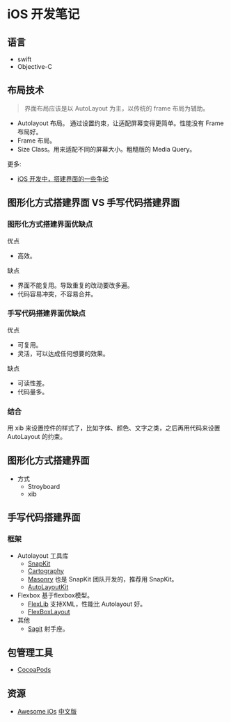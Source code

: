 # iOS 开发笔记
## 语言
* swift
* Objective-C


## 布局技术
> 界面布局应该是以 AutoLayout 为主，以传统的 frame 布局为辅助。

* Autolayout 布局。 通过设置约束，让适配屏幕变得更简单。性能没有 Frame 布局好。
* Frame 布局。
* Size Class。用来适配不同的屏幕大小。粗糙版的 Media Query。


更多:
* [iOS 开发中，搭建界面的一些争论](https://zhuanlan.zhihu.com/p/20783322)

## 图形化方式搭建界面 VS 手写代码搭建界面
### 图形化方式搭建界面优缺点
优点
* 高效。

缺点
* 界面不能复用。导致重复的改动要改多遍。
* 代码容易冲突，不容易合并。

### 手写代码搭建界面优缺点
优点
* 可复用。
* 灵活，可以达成任何想要的效果。

缺点
* 可读性差。
* 代码量多。

### 结合
用 xib 来设置控件的样式了，比如字体、颜色、文字之类，之后再用代码来设置 AutoLayout 的约束。

## 图形化方式搭建界面
* 方式
  * Stroyboard
  * xib

## 手写代码搭建界面
### 框架 
* Autolayout 工具库
  * [SnapKit](http://snapkit.io/)
  * [Cartography](https://github.com/robb/Cartography)
  * [Masonry](https://github.com/SnapKit/Masonry) 也是 SnapKit 团队开发的，推荐用 SnapKit。
  * [AutoLayoutKit](https://github.com/hjcapple/AutoLayoutKit)
* Flexbox 基于flexbox模型。
  * [FlexLib](https://github.com/zhenglibao/FlexLib/blob/master/README.zh.md) 支持XML，性能比 Autolayout 好。
  * [FlexBoxLayout](https://github.com/carlSQ/FlexBoxLayout/blob/develop/README.md)
* 其他
  * [Sagit](https://github.com/cyq1162/Sagit) 射手座。

## 包管理工具
* [CocoaPods](https://cocoapods.org/)

## 资源
* [Awesome iOs](https://github.com/vsouza/awesome-ios) [中文版](https://github.com/jobbole/awesome-ios-cn)